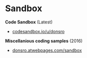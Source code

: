 # Sandbox

**Code Sandbox** (Latest)

* [codesandbox.io/u/donsro](https://codesandbox.io/u/donsro)

**Miscellanious coding samples** (2016)

* [donsro.atwebpages.com/sandbox](http://donsro.atwebpages.com/sandbox)
